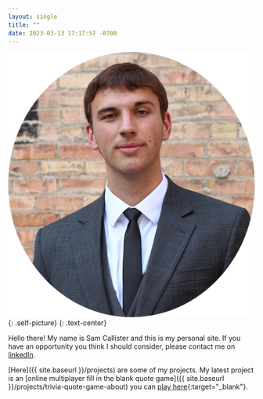 ```yaml
---
layout: single
title: ""
date: 2023-03-13 17:17:57 -0700
---
```


![Sam Callister](/images/samCallister.png){: .self-picture}
{: .text-center}

Hello there! My name is Sam Callister and this is my personal site. If you have an opportunity you think I should consider, please contact me on [linkedIn](https://www.linkedin.com/in/sam-callister-3287527b).

[Here]({{ site.baseurl }}/projects) are some of my projects. My latest project is an [online multiplayer fill in the blank quote game]({{ site.baseurl }}/projects/trivia-quote-game-about) you can [play here](https://triviaquote.com){:target="_blank"}.